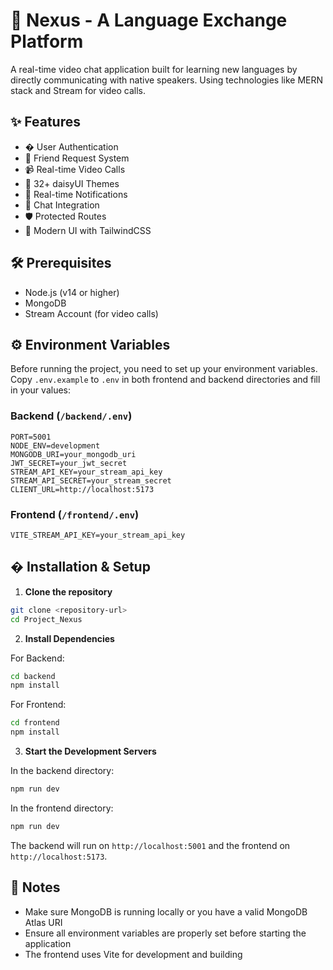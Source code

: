 # 🚀  Nexus - A Language Exchange Platform

A real-time video chat application built for learning new languages by directly communicating with native speakers. Using technologies like MERN stack and Stream for video calls.

## ✨ Features

- � User Authentication
- 🤝 Friend Request System
- 📹 Real-time Video Calls
- 🌙 32+ daisyUI Themes
- 🔔 Real-time Notifications
- 💬 Chat Integration
- 🛡️ Protected Routes
- 🎨 Modern UI with TailwindCSS

## 🛠️ Prerequisites

- Node.js (v14 or higher)
- MongoDB
- Stream Account (for video calls)

## ⚙️ Environment Variables

Before running the project, you need to set up your environment variables. Copy `.env.example` to `.env` in both frontend and backend directories and fill in your values:

### Backend (`/backend/.env`)
```
PORT=5001
NODE_ENV=development
MONGODB_URI=your_mongodb_uri
JWT_SECRET=your_jwt_secret
STREAM_API_KEY=your_stream_api_key
STREAM_API_SECRET=your_stream_secret
CLIENT_URL=http://localhost:5173
```

### Frontend (`/frontend/.env`)
```
VITE_STREAM_API_KEY=your_stream_api_key
```

## � Installation & Setup

1. **Clone the repository**
```bash
git clone <repository-url>
cd Project_Nexus
```

2. **Install Dependencies**

For Backend:
```bash
cd backend
npm install
```

For Frontend:
```bash
cd frontend
npm install
```

3. **Start the Development Servers**

In the backend directory:
```bash
npm run dev
```

In the frontend directory:
```bash
npm run dev
```

The backend will run on `http://localhost:5001` and the frontend on `http://localhost:5173`.

## 📝 Notes

- Make sure MongoDB is running locally or you have a valid MongoDB Atlas URI
- Ensure all environment variables are properly set before starting the application
- The frontend uses Vite for development and building

